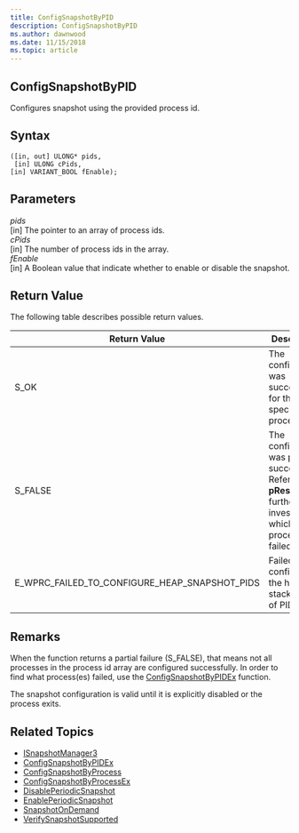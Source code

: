 ```yaml
---
title: ConfigSnapshotByPID 
description: ConfigSnapshotByPID
ms.author: dawnwood
ms.date: 11/15/2018
ms.topic: article
---
```


## ConfigSnapshotByPID
Configures snapshot using the provided process id. 

## Syntax

```HRESULT ConfigSnapshotByPID
([in, out] ULONG* pids,
 [in] ULONG cPids,
[in] VARIANT_BOOL fEnable);
```

## Parameters

*pids* <br/>
[in] The pointer to an array of process ids. <br/>
*cPids* <br/>
[in] The number of process ids in the array. <br/>
*fEnable* <br/>
[in] A Boolean value that indicate whether to enable or disable the snapshot.


## Return Value
The following table describes possible return values.

| Return Value | Description |
|--------------|-------------|
| S_OK	| The configuration was successful for the specified processes. |
| S_FALSE | The configuration was partially successful. Refer to **pResults** to further investigate which process failed.|
| E_WPRC_FAILED_TO_CONFIGURE_HEAP_SNAPSHOT_PIDS	 | Failed to configure the heap stack control of PID(s).|


## Remarks

When the function returns a partial failure (S_FALSE), that means not all processes in the process id array are configured successfully. In order to find what process(es) failed, use the [ConfigSnapshotByPIDEx](configsnapshotbypidex.md) function.

The snapshot configuration is valid until it is explicitly disabled or the process exits. 

## Related Topics

* [ISnapshotManager3](isnapshotmanager3.md)
* [ConfigSnapshotByPIDEx](configsnapshotbypidex.md)
* [ConfigSnapshotByProcess](configsnapshotbyprocess.md)
* [ConfigSnapshotByProcessEx](configsnapshotbyprocessex.md)
* [DisablePeriodicSnapshot](disableperiodicsnapshot.md)
* [EnablePeriodicSnapshot](enableperiodicsnapshot.md)
* [SnapshotOnDemand](snapshotondemand.md)
* [VerifySnapshotSupported](verifysnapshotsupported.md)